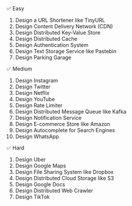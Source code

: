 ✅ Easy
1. Design a URL Shortener like TinyURL
2. Design Content Delivery Network (CDN)
3. Design Distributed Key-Value Store
4. Design Distributed Cache
5. Design Authentication System
6. Design Text Storage Service like Pastebin
7. Design Parking Garage

✅ Medium
1. Design Instagram
2. Design Twitter
3. Design Netflix
4. Design YouTube
5. Design Rate Limiter
6. Design Distributed Message Queue like Kafka
7. Design Notification Service
8. Design E-commerce Store like Amazon
9. Design Autocomplete for Search Engines
10. Design WhatsApp

✅ Hard
1. Design Uber
2. Design Google Maps
3. Design File Sharing System like Dropbox
4. Design Distributed Cloud Storage like S3
5. Design Google Docs
6. Design Distributed Web Crawler
7. Design TikTok
